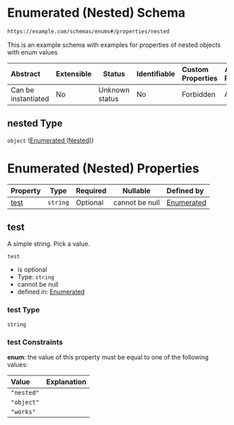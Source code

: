 # Enumerated (Nested) Schema

```txt
https://example.com/schemas/enums#/properties/nested
```

This is an example schema with examples for properties of nested objects with enum values


| Abstract            | Extensible | Status         | Identifiable | Custom Properties | Additional Properties | Access Restrictions | Defined In                                                                           |
| :------------------ | ---------- | -------------- | ------------ | :---------------- | --------------------- | ------------------- | ------------------------------------------------------------------------------------ |
| Can be instantiated | No         | Unknown status | No           | Forbidden         | Allowed               | none                | [enums.schema.json\*](../generated-schemas/enums.schema.json "open original schema") |

## nested Type

`object` ([Enumerated (Nested)](enums-properties-enumerated-nested.md))

# Enumerated (Nested) Properties

| Property      | Type     | Required | Nullable       | Defined by                                                                                                                                       |
| :------------ | -------- | -------- | -------------- | :----------------------------------------------------------------------------------------------------------------------------------------------- |
| [test](#test) | `string` | Optional | cannot be null | [Enumerated ](enums-properties-enumerated-nested-properties-test.md "https&#x3A;//example.com/schemas/enums#/properties/nested/properties/test") |

## test

A simple string. Pick a value.


`test`

-   is optional
-   Type: `string`
-   cannot be null
-   defined in: [Enumerated ](enums-properties-enumerated-nested-properties-test.md "https&#x3A;//example.com/schemas/enums#/properties/nested/properties/test")

### test Type

`string`

### test Constraints

**enum**: the value of this property must be equal to one of the following values:

| Value      | Explanation |
| :--------- | ----------- |
| `"nested"` |             |
| `"object"` |             |
| `"works"`  |             |
